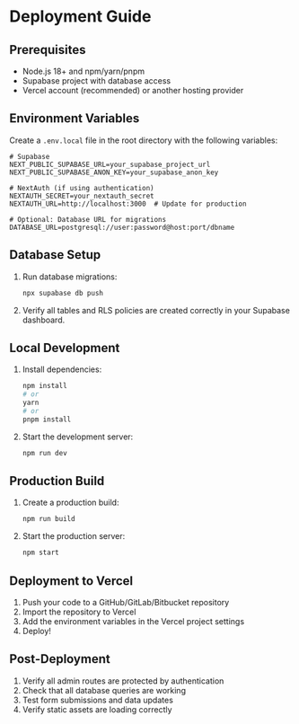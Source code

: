 # Deployment Guide

## Prerequisites

- Node.js 18+ and npm/yarn/pnpm
- Supabase project with database access
- Vercel account (recommended) or another hosting provider

## Environment Variables

Create a `.env.local` file in the root directory with the following variables:

```env
# Supabase
NEXT_PUBLIC_SUPABASE_URL=your_supabase_project_url
NEXT_PUBLIC_SUPABASE_ANON_KEY=your_supabase_anon_key

# NextAuth (if using authentication)
NEXTAUTH_SECRET=your_nextauth_secret
NEXTAUTH_URL=http://localhost:3000  # Update for production

# Optional: Database URL for migrations
DATABASE_URL=postgresql://user:password@host:port/dbname
```

## Database Setup

1. Run database migrations:
   ```bash
   npx supabase db push
   ```

2. Verify all tables and RLS policies are created correctly in your Supabase dashboard.

## Local Development

1. Install dependencies:
   ```bash
   npm install
   # or
   yarn
   # or
   pnpm install
   ```

2. Start the development server:
   ```bash
   npm run dev
   ```

## Production Build

1. Create a production build:
   ```bash
   npm run build
   ```

2. Start the production server:
   ```bash
   npm start
   ```

## Deployment to Vercel

1. Push your code to a GitHub/GitLab/Bitbucket repository
2. Import the repository to Vercel
3. Add the environment variables in the Vercel project settings
4. Deploy!

## Post-Deployment

1. Verify all admin routes are protected by authentication
2. Check that all database queries are working
3. Test form submissions and data updates
4. Verify static assets are loading correctly
